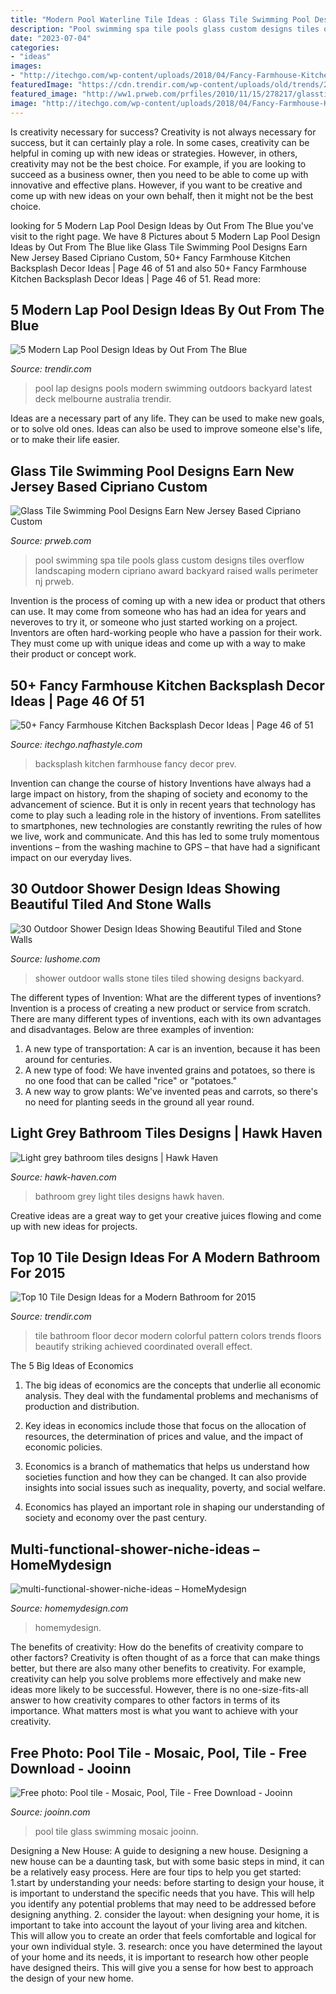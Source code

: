 ```yaml
---
title: "Modern Pool Waterline Tile Ideas : Glass Tile Swimming Pool Designs Earn New Jersey Based Cipriano Custom"
description: "Pool swimming spa tile pools glass custom designs tiles overflow landscaping modern cipriano award backyard raised walls perimeter nj prweb"
date: "2023-07-04"
categories:
- "ideas"
images:
- "http://itechgo.com/wp-content/uploads/2018/04/Fancy-Farmhouse-Kitchen-Backsplash-Decor-Ideas-46.jpg"
featuredImage: "https://cdn.trendir.com/wp-content/uploads/old/trends/2015/04/14/bathroom-floor-tile-idea-colorful-pattern.jpg"
featured_image: "http://ww1.prweb.com/prfiles/2010/11/15/278217/glasstilespa.jpg"
image: "http://itechgo.com/wp-content/uploads/2018/04/Fancy-Farmhouse-Kitchen-Backsplash-Decor-Ideas-46.jpg"
---
```



Is creativity necessary for success?
Creativity is not always necessary for success, but it can certainly play a role. In some cases, creativity can be helpful in coming up with new ideas or strategies. However, in others, creativity may not be the best choice. For example, if you are looking to succeed as a business owner, then you need to be able to come up with innovative and effective plans. However, if you want to be creative and come up with new ideas on your own behalf, then it might not be the best choice.

	

		
looking for 5 Modern Lap Pool Design Ideas by Out From The Blue you've visit to the right page. We have 8 Pictures about 5 Modern Lap Pool Design Ideas by Out From The Blue like Glass Tile Swimming Pool Designs Earn New Jersey Based Cipriano Custom, 50+ Fancy Farmhouse Kitchen Backsplash Decor Ideas | Page 46 of 51 and also 50+ Fancy Farmhouse Kitchen Backsplash Decor Ideas | Page 46 of 51. Read more:
		
    
## 5 Modern Lap Pool Design Ideas By Out From The Blue

<img loading=lazy src="http://cdn.trendir.com/wp-content/uploads/old/outdoors/lap-pool-design-ideas-09-1.jpg" onerror="this.onerror=null;this.src='https://tse4.mm.bing.net/th?id=OIP.9BIJMA_sFYRu00ZdJisa7gHaJZ&amp;pid=15.1';" alt="5 Modern Lap Pool Design Ideas by Out From The Blue">

_Source: trendir.com_

>pool lap designs pools modern swimming outdoors backyard latest deck melbourne australia trendir. 

	

Ideas are a necessary part of any life. They can be used to make new goals, or to solve old ones. Ideas can also be used to improve someone else's life, or to make their life easier.

    
## Glass Tile Swimming Pool Designs Earn New Jersey Based Cipriano Custom

<img loading=lazy src="http://ww1.prweb.com/prfiles/2010/11/15/278217/glasstilespa.jpg" onerror="this.onerror=null;this.src='https://tse4.mm.bing.net/th?id=OIP.3kZZARXjH1lCiosm54BnJgHaE9&amp;pid=15.1';" alt="Glass Tile Swimming Pool Designs Earn New Jersey Based Cipriano Custom">

_Source: prweb.com_

>pool swimming spa tile pools glass custom designs tiles overflow landscaping modern cipriano award backyard raised walls perimeter nj prweb. 

	

Invention is the process of coming up with a new idea or product that others can use. It may come from someone who has had an idea for years and neveroves to try it, or someone who just started working on a project. Inventors are often hard-working people who have a passion for their work. They must come up with unique ideas and come up with a way to make their product or concept work.

    
## 50+ Fancy Farmhouse Kitchen Backsplash Decor Ideas | Page 46 Of 51

<img loading=lazy src="http://itechgo.com/wp-content/uploads/2018/04/Fancy-Farmhouse-Kitchen-Backsplash-Decor-Ideas-46.jpg" onerror="this.onerror=null;this.src='https://tse1.mm.bing.net/th?id=OIP.8SanZGfbuvZbb5QBh-fJXwHaLQ&amp;pid=15.1';" alt="50+ Fancy Farmhouse Kitchen Backsplash Decor Ideas | Page 46 of 51">

_Source: itechgo.nafhastyle.com_

>backsplash kitchen farmhouse fancy decor prev. 

	

Invention can change the course of history
Inventions have always had a large impact on history, from the shaping of society and economy to the advancement of science. But it is only in recent years that technology has come to play such a leading role in the history of inventions. From satellites to smartphones, new technologies are constantly rewriting the rules of how we live, work and communicate. And this has led to some truly momentous inventions – from the washing machine to GPS – that have had a significant impact on our everyday lives.

    
## 30 Outdoor Shower Design Ideas Showing Beautiful Tiled And Stone Walls

<img loading=lazy src="https://www.lushome.com/wp-content/uploads/2015/04/outdoor-shower-design-ideas-12.jpg" onerror="this.onerror=null;this.src='https://tse3.mm.bing.net/th?id=OIP.V-P6Tu-TmOuOcJZIaeifFgAAAA&amp;pid=15.1';" alt="30 Outdoor Shower Design Ideas Showing Beautiful Tiled and Stone Walls">

_Source: lushome.com_

>shower outdoor walls stone tiles tiled showing designs backyard. 

	

The different types of Invention: What are the different types of inventions?
Invention is a process of creating a new product or service from scratch. There are many different types of inventions, each with its own advantages and disadvantages. Below are three examples of invention:
1) A new type of transportation: A car is an invention, because it has been around for centuries. 
2) A new type of food: We have invented grains and potatoes, so there is no one food that can be called "rice" or "potatoes." 
3) A new way to grow plants: We've invented peas and carrots, so there's no need for planting seeds in the ground all year round.

    
## Light Grey Bathroom Tiles Designs | Hawk Haven

<img loading=lazy src="http://hawk-haven.com/wp-content/uploads/imgp/light-grey-bathroom-tiles-designs-2-1851.jpg" onerror="this.onerror=null;this.src='https://tse1.mm.bing.net/th?id=OIP.DqZ9uPO45beDZyeTuRvokAHaLH&amp;pid=15.1';" alt="Light grey bathroom tiles designs | Hawk Haven">

_Source: hawk-haven.com_

>bathroom grey light tiles designs hawk haven. 

	

Creative ideas are a great way to get your creative juices flowing and come up with new ideas for projects.

    
## Top 10 Tile Design Ideas For A Modern Bathroom For 2015

<img loading=lazy src="https://cdn.trendir.com/wp-content/uploads/old/trends/2015/04/14/bathroom-floor-tile-idea-colorful-pattern.jpg" onerror="this.onerror=null;this.src='https://tse1.mm.bing.net/th?id=OIP.1VmLjRNr1IJcq3SbK8eAaQHaLH&amp;pid=15.1';" alt="Top 10 Tile Design Ideas for a Modern Bathroom for 2015">

_Source: trendir.com_

>tile bathroom floor decor modern colorful pattern colors trends floors beautify striking achieved coordinated overall effect. 

	

The 5 Big Ideas of Economics
1. The big ideas of economics are the concepts that underlie all economic analysis. They deal with the fundamental problems and mechanisms of production and distribution.
2. Key ideas in economics include those that focus on the allocation of resources, the determination of prices and value, and the impact of economic policies.

3. Economics is a branch of mathematics that helps us understand how societies function and how they can be changed. It can also provide insights into social issues such as inequality, poverty, and social welfare.

4. Economics has played an important role in shaping our understanding of society and economy over the past century.

    
## Multi-functional-shower-niche-ideas – HomeMydesign

<img loading=lazy src="https://homemydesign.com/wp-content/uploads/2019/10/multi-functional-shower-niche-ideas.jpg" onerror="this.onerror=null;this.src='https://tse2.mm.bing.net/th?id=OIP.4_rXT-zRBlL_OHMmIRLLNwHaL0&amp;pid=15.1';" alt="multi-functional-shower-niche-ideas – HomeMydesign">

_Source: homemydesign.com_

>homemydesign. 

	

The benefits of creativity: How do the benefits of creativity compare to other factors?
Creativity is often thought of as a force that can make things better, but there are also many other benefits to creativity. For example, creativity can help you solve problems more effectively and make new ideas more likely to be successful. However, there is no one-size-fits-all answer to how creativity compares to other factors in terms of its importance. What matters most is what you want to achieve with your creativity.

    
## Free Photo: Pool Tile - Mosaic, Pool, Tile - Free Download - Jooinn

<img loading=lazy src="https://jooinn.com/images/pool-tile-1.jpg" onerror="this.onerror=null;this.src='https://tse4.mm.bing.net/th?id=OIP.tagfcMg3KN1Nr-Uzdbd_EQHaHa&amp;pid=15.1';" alt="Free photo: Pool tile - Mosaic, Pool, Tile - Free Download - Jooinn">

_Source: jooinn.com_

>pool tile glass swimming mosaic jooinn. 

	

Designing a New House: A guide to designing a new house.
Designing a new house can be a daunting task, but with some basic steps in mind, it can be a relatively easy process. Here are four tips to help you get started: 1.start by understanding your needs: before starting to design your house, it is important to understand the specific needs that you have. This will help you identify any potential problems that may need to be addressed before designing anything. 2. consider the layout: when designing your home, it is important to take into account the layout of your living area and kitchen. This will allow you to create an order that feels comfortable and logical for your own individual style. 3. research: once you have determined the layout of your home and its needs, it is important to research how other people have designed theirs. This will give you a sense for how best to approach the design of your new home. 
